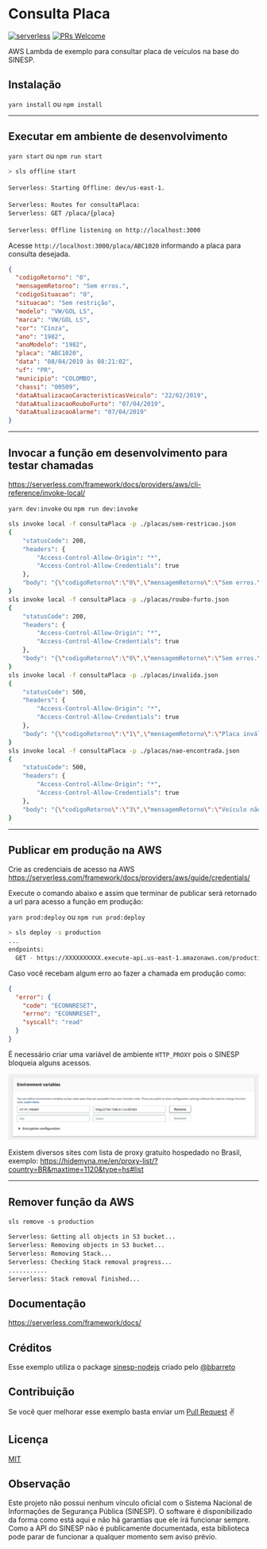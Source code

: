 # Consulta Placa

[![serverless](http://public.serverless.com/badges/v3.svg)](http://www.serverless.com)
[![PRs Welcome](https://img.shields.io/badge/PRs-welcome-brightgreen.svg)](#contribuição)

AWS Lambda de exemplo para consultar placa de veículos na base do SINESP.

## Instalação

`yarn install` ou `npm install`

---

## Executar em ambiente de desenvolvimento

`yarn start` ou `npm run start`

```sh
> sls offline start

Serverless: Starting Offline: dev/us-east-1.

Serverless: Routes for consultaPlaca:
Serverless: GET /placa/{placa}

Serverless: Offline listening on http://localhost:3000
```

Acesse `http://localhost:3000/placa/ABC1020` informando a placa para consulta desejada.

```json
{
  "codigoRetorno": "0",
  "mensagemRetorno": "Sem erros.",
  "codigoSituacao": "0",
  "situacao": "Sem restrição",
  "modelo": "VW/GOL LS",
  "marca": "VW/GOL LS",
  "cor": "Cinza",
  "ano": "1982",
  "anoModelo": "1982",
  "placa": "ABC1020",
  "data": "08/04/2019 às 08:21:02",
  "uf": "PR",
  "municipio": "COLOMBO",
  "chassi": "00509",
  "dataAtualizacaoCaracteristicasVeiculo": "22/02/2019",
  "dataAtualizacaoRouboFurto": "07/04/2019",
  "dataAtualizacaoAlarme": "07/04/2019"
}
```

---

## Invocar a função em desenvolvimento para testar chamadas

https://serverless.com/framework/docs/providers/aws/cli-reference/invoke-local/

`yarn dev:invoke` ou `npm run dev:invoke`

```sh
sls invoke local -f consultaPlaca -p ./placas/sem-restricao.json
{
    "statusCode": 200,
    "headers": {
        "Access-Control-Allow-Origin": "*",
        "Access-Control-Allow-Credentials": true
    },
    "body": "{\"codigoRetorno\":\"0\",\"mensagemRetorno\":\"Sem erros.\",\"codigoSituacao\":\"0\",\"situacao\":\"Sem restrição\",\"modelo\":\"I/FERRARI 360 MODENA\",\"marca\":\"I/FERRARI 360 MODENA\",\"cor\":\"Vermelha\",\"ano\":\"1999\",\"anoModelo\":\"2000\",\"placa\":\"AFT0017\",\"data\":\"08/04/2019 às 08:38:47\",\"uf\":\"PR\",\"municipio\":\"QUATRO BARRAS\",\"chassi\":\"15765\",\"dataAtualizacaoCaracteristicasVeiculo\":\"22/02/2019\",\"dataAtualizacaoRouboFurto\":\"07/04/2019\",\"dataAtualizacaoAlarme\":\"07/04/2019\"}"
}
sls invoke local -f consultaPlaca -p ./placas/roubo-furto.json
{
    "statusCode": 200,
    "headers": {
        "Access-Control-Allow-Origin": "*",
        "Access-Control-Allow-Credentials": true
    },
    "body": "{\"codigoRetorno\":\"0\",\"mensagemRetorno\":\"Sem erros.\",\"codigoSituacao\":\"1\",\"situacao\":\"Roubo/Furto\",\"modelo\":\"I/MMC L200 4X4\",\"marca\":\"I/MMC L200 4X4\",\"cor\":\"Preta\",\"ano\":\"1992\",\"anoModelo\":\"1993\",\"placa\":\"FFF0012\",\"data\":\"08/04/2019 às 08:38:55\",\"uf\":\"SP\",\"municipio\":\"SAO PAULO\",\"chassi\":\"01561\",\"dataAtualizacaoCaracteristicasVeiculo\":\"22/02/2019\",\"dataAtualizacaoRouboFurto\":\"07/04/2019\",\"dataAtualizacaoAlarme\":\"07/04/2019\"}"
}
sls invoke local -f consultaPlaca -p ./placas/invalida.json
{
    "statusCode": 500,
    "headers": {
        "Access-Control-Allow-Origin": "*",
        "Access-Control-Allow-Credentials": true
    },
    "body": "{\"codigoRetorno\":\"1\",\"mensagemRetorno\":\"Placa inválida.\"}"
}
sls invoke local -f consultaPlaca -p ./placas/nao-encontrada.json
{
    "statusCode": 500,
    "headers": {
        "Access-Control-Allow-Origin": "*",
        "Access-Control-Allow-Credentials": true
    },
    "body": "{\"codigoRetorno\":\"3\",\"mensagemRetorno\":\"Veículo não encontrado.\"}"
}
```

---

## Publicar em produção na AWS

Crie as credenciais de acesso na AWS
https://serverless.com/framework/docs/providers/aws/guide/credentials/

Execute o comando abaixo e assim que terminar de publicar será retornado a url para acesso a função em produção:

`yarn prod:deploy` ou `npm run prod:deploy`

```sh
> sls deploy -s production
...
endpoints:
  GET - https://XXXXXXXXXX.execute-api.us-east-1.amazonaws.com/production/placa/{placa}
```

Caso você recebam algum erro ao fazer a chamada em produção como:

```json
{
  "error": {
    "code": "ECONNRESET",
    "errno": "ECONNRESET",
    "syscall": "read"
  }
}
```

É necessário criar uma variável de ambiente `HTTP_PROXY` pois o SINESP bloqueia alguns acessos.

![](env-vars.png)

Existem diversos sites com lista de proxy gratuito hospedado no Brasil, exemplo: https://hidemyna.me/en/proxy-list/?country=BR&maxtime=1120&type=hs#list

---

## Remover função da AWS

`sls remove -s production`

```sh
Serverless: Getting all objects in S3 bucket...
Serverless: Removing objects in S3 bucket...
Serverless: Removing Stack...
Serverless: Checking Stack removal progress...
...........
Serverless: Stack removal finished...
```

## Documentação

https://serverless.com/framework/docs/

## Créditos

Esse exemplo utiliza o package [sinesp-nodejs](https://github.com/bbarreto/sinesp-nodejs) criado pelo [@bbarreto](https://github.com/bbarreto)

## Contribuição

Se você quer melhorar esse exemplo basta enviar um [Pull Request](https://github.com/wgenial/consulta-placa-serverless/compare) ✌️

## Licença

[MIT](https://github.com/wgenial/consulta-placa-serverless/blob/master/LICENSE.md)

## Observação

Este projeto não possui nenhum vínculo oficial com o Sistema Nacional de Informações de Segurança Pública (SINESP). O software é disponibilizado da forma como está aqui e não há garantias que ele irá funcionar sempre. Como a API do SINESP não é publicamente documentada, esta biblioteca pode parar de funcionar a qualquer momento sem aviso prévio.

